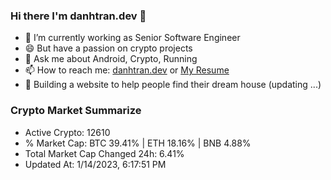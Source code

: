 ### Hi there I'm danhtran.dev 👋

- 🔭 I’m currently working as Senior Software Engineer
- 😄 But have a passion on crypto projects
- 💬 Ask me about Android, Crypto, Running 
- 📫 How to reach me: <a href="https://danhtran.dev" target="_blank">danhtran.dev</a> or <a href="Dan-Resume.pdf" target="_blank">My Resume</a>
- 🌱 Building a website to help people find their dream house (updating ...)

### Crypto Market Summarize
- Active Crypto: 12610
- % Market Cap: BTC 39.41% | ETH 18.16% | BNB 4.88%
- Total Market Cap Changed 24h: 6.41%
- Updated At: 1/14/2023, 6:17:51 PM
